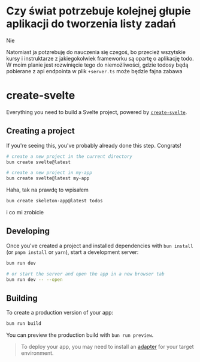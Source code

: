 # Czy świat potrzebuje kolejnej głupie aplikacji do tworzenia listy zadań

Nie

Natomiast ja potzrebuję do nauczenia się czegoś, bo przecież wszytskie kursy i instruktarze z jakiegokolwiek frameworku są opartę o aplikację todo. W moim planie jest rozwinięcie tego do niemożliwości, gdzie todosy będą pobierane z api endpointa w plik `+server.ts` może będzie fajna zabawa

# create-svelte

Everything you need to build a Svelte project, powered by [`create-svelte`](https://github.com/sveltejs/kit/tree/master/packages/create-svelte).

## Creating a project

If you're seeing this, you've probably already done this step. Congrats!

```bash
# create a new project in the current directory
bun create svelte@latest

# create a new project in my-app
bun create svelte@latest my-app
```

Haha, tak na prawdę to wpisałem 
```bash
bun create skeleton-app@latest todos
```
i co mi zrobicie

## Developing

Once you've created a project and installed dependencies with `bun install` (or `pnpm install` or `yarn`), start a development server:

```bash
bun run dev

# or start the server and open the app in a new browser tab
bun run dev -- --open
```

## Building

To create a production version of your app:

```bash
bun run build
```

You can preview the production build with `bun run preview`.

> To deploy your app, you may need to install an [adapter](https://kit.svelte.dev/docs/adapters) for your target environment.
